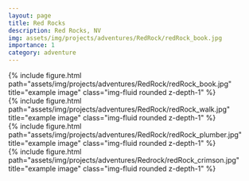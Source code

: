 ```yaml
---
layout: page
title: Red Rocks
description: Red Rocks, NV
img: assets/img/projects/adventures/RedRock/redRock_book.jpg
importance: 1
category: adventure
---
```


<div class="row">
    <div class="col-sm mt-3 mt-md-0">
        {% include figure.html path="assets/img/projects/adventures/RedRock/redRock_book.jpg" title="example image" class="img-fluid rounded z-depth-1" %}
    </div>
    <div class="col-sm mt-3 mt-md-0">
        {% include figure.html path="assets/img/projects/adventures/RedRock/redRock_walk.jpg" title="example image" class="img-fluid rounded z-depth-1" %}
    </div>
    <div class="col-sm mt-3 mt-md-0">
        {% include figure.html path="assets/img/projects/adventures/RedRock/redRock_plumber.jpg" title="example image" class="img-fluid rounded z-depth-1" %}
    </div>
</div>

<div class="row justify-content-sm-center">
    <div class="col-sm-8 mt-3 mt-md-0">
        {% include figure.html path="assets/img/projects/adventures/Redrock/redRock_crimson.jpg" title="example image" class="img-fluid rounded z-depth-1" %}
    </div>
</div>